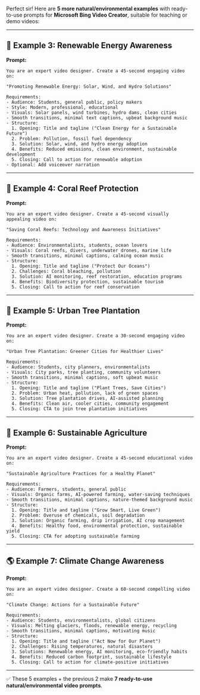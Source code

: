 Perfect sir! Here are **5 more natural/environmental examples** with ready-to-use prompts for **Microsoft Bing Video Creator**, suitable for teaching or demo videos:

---

## 🌱 Example 3: Renewable Energy Awareness

**Prompt:**

```
You are an expert video designer. Create a 45-second engaging video on:

"Promoting Renewable Energy: Solar, Wind, and Hydro Solutions"

Requirements:
- Audience: Students, general public, policy makers
- Style: Modern, professional, educational
- Visuals: Solar panels, wind turbines, hydro dams, clean cities
- Smooth transitions, minimal text captions, upbeat background music
- Structure:
  1. Opening: Title and tagline ("Clean Energy for a Sustainable Future")
  2. Problem: Pollution, fossil fuel dependency
  3. Solution: Solar, wind, and hydro energy adoption
  4. Benefits: Reduced emissions, clean environment, sustainable development
  5. Closing: Call to action for renewable adoption
- Optional: Add voiceover narration
```

---

## 🌊 Example 4: Coral Reef Protection

**Prompt:**

```
You are an expert video designer. Create a 45-second visually appealing video on:

"Saving Coral Reefs: Technology and Awareness Initiatives"

Requirements:
- Audience: Environmentalists, students, ocean lovers
- Visuals: Coral reefs, divers, underwater drones, marine life
- Smooth transitions, minimal captions, calming ocean music
- Structure:
  1. Opening: Title and tagline ("Protect Our Oceans")
  2. Challenges: Coral bleaching, pollution
  3. Solution: AI monitoring, reef restoration, education programs
  4. Benefits: Biodiversity protection, sustainable tourism
  5. Closing: Call to action for reef conservation
```

---

## 🌳 Example 5: Urban Tree Plantation

**Prompt:**

```
You are an expert video designer. Create a 30-second engaging video on:

"Urban Tree Plantation: Greener Cities for Healthier Lives"

Requirements:
- Audience: Students, city planners, environmentalists
- Visuals: City parks, tree planting, community volunteers
- Smooth transitions, minimal captions, soft upbeat music
- Structure:
  1. Opening: Title and tagline ("Plant Trees, Save Cities")
  2. Problem: Urban heat, pollution, lack of green spaces
  3. Solution: Tree plantation drives, AI-assisted planning
  4. Benefits: Clean air, cooler cities, community engagement
  5. Closing: CTA to join tree plantation initiatives
```

---

## 🌾 Example 6: Sustainable Agriculture

**Prompt:**

```
You are an expert video designer. Create a 45-second educational video on:

"Sustainable Agriculture Practices for a Healthy Planet"

Requirements:
- Audience: Farmers, students, general public
- Visuals: Organic farms, AI-powered farming, water-saving techniques
- Smooth transitions, minimal captions, nature-themed background music
- Structure:
  1. Opening: Title and tagline ("Grow Smart, Live Green")
  2. Problem: Overuse of chemicals, soil degradation
  3. Solution: Organic farming, drip irrigation, AI crop management
  4. Benefits: Healthy food, environmental protection, sustainable yield
  5. Closing: CTA for adopting sustainable farming
```

---

## 🌎 Example 7: Climate Change Awareness

**Prompt:**

```
You are an expert video designer. Create a 60-second compelling video on:

"Climate Change: Actions for a Sustainable Future"

Requirements:
- Audience: Students, environmentalists, global citizens
- Visuals: Melting glaciers, floods, renewable energy, recycling
- Smooth transitions, minimal captions, motivating music
- Structure:
  1. Opening: Title and tagline ("Act Now for Our Planet")
  2. Challenges: Rising temperatures, natural disasters
  3. Solutions: Renewable energy, AI monitoring, eco-friendly habits
  4. Benefits: Reduced carbon footprint, sustainable lifestyle
  5. Closing: Call to action for climate-positive initiatives
```

---

✅ These 5 examples + the previous 2 make **7 ready-to-use natural/environmental video prompts**.

